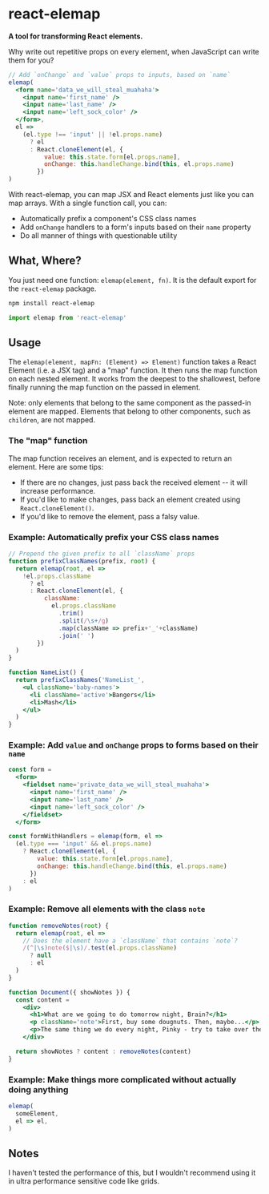 react-elemap
============

**A tool for transforming React elements.**

Why write out repetitive props on every element, when JavaScript can write them for you?

```jsx
// Add `onChange` and `value` props to inputs, based on `name`
elemap(
  <form name='data_we_will_steal_muahaha'>
    <input name='first_name' />
    <input name='last_name' />
    <input name='left_sock_color' />
  </form>,
  el =>
    (el.type !== 'input' || !el.props.name)
      ? el
      : React.cloneElement(el, {
          value: this.state.form[el.props.name],
          onChange: this.handleChange.bind(this, el.props.name)
        })
)
```

With react-elemap, you can map JSX and React elements just like you can map arrays. With a single function call, you can:

- Automatically prefix a component's CSS class names
- Add `onChange` handlers to a form's inputs based on their `name` property
- Do all manner of things with questionable utility

What, Where?
------------

You just need one function: `elemap(element, fn)`. It is the default export for the `react-elemap` package.

```bash
npm install react-elemap
```

```js
import elemap from 'react-elemap'
```

Usage
-----

The `elemap(element, mapFn: (Element) => Element)` function takes a React Element (i.e. a JSX tag) and a "map" function. It then runs the map function on each nested element. It works from the deepest to the shallowest, before finally running the map function on the passed in element.

Note: only elements that belong to the same component as the passed-in element are mapped. Elements that belong to other components, such as `children`, are not mapped.

### The "map" function

The map function receives an element, and is expected to return an element. Here are some tips:

- If there are no changes, just pass back the received element -- it will increase performance.
- If you'd like to make changes, pass back an element created using `React.cloneElement()`.
- If you'd like to remove the element, pass a falsy value.

### Example: Automatically prefix your CSS class names

```jsx
// Prepend the given prefix to all `className` props
function prefixClassNames(prefix, root) {
  return elemap(root, el =>
    !el.props.className
      ? el
      : React.cloneElement(el, {
          className:
            el.props.className
              .trim()
              .split(/\s+/g)
              .map(className => prefix+'_'+className)
              .join(' ')
        })
  )
}

function NameList() {
  return prefixClassNames('NameList_',
    <ul className='baby-names'>
      <li className='active'>Bangers</li>
      <li>Mash</li>
    </ul>
  )
}
```

### Example: Add `value` and `onChange` props to forms based on their `name`

```jsx
const form =
  <form>
    <fieldset name='private_data_we_will_steal_muahaha'>
      <input name='first_name' />
      <input name='last_name' />
      <input name='left_sock_color' />
    </fieldset>
  </form>

const formWithHandlers = elemap(form, el =>
  (el.type === 'input' && el.props.name)
    ? React.cloneElement(el, {
        value: this.state.form[el.props.name],
        onChange: this.handleChange.bind(this, el.props.name)
      })
    : el
)
```

### Example: Remove all elements with the class `note`

```jsx
function removeNotes(root) {
  return elemap(root, el =>
    // Does the element have a `className` that contains `note`?
    /(^|\s)note($|\s)/.test(el.props.className)
      ? null
      : el
  )
}

function Document({ showNotes }) {
  const content =
    <div>
      <h1>What are we going to do tomorrow night, Brain?</h1>
      <p className='note'>First, buy some dougnuts. Then, maybe...</p>
      <p>The same thing we do every night, Pinky - try to take over the world!</p>
    </div>

  return showNotes ? content : removeNotes(content)
}
```

### Example: Make things more complicated without actually doing anything

```jsx
elemap(
  someElement,
  el => el,
)
```

Notes
-----

I haven't tested the performance of this, but I wouldn't recommend using it in ultra performance sensitive code like grids.


